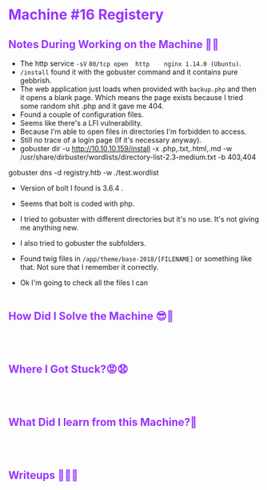 # <span style="color:#9933FF">Machine #16 Registery</span>  


## <span style="color:#9933FF">Notes During Working on the Machine 🧐🤓   

* The http service `-sV` `80/tcp open  http    nginx 1.14.0 (Ubuntu)`.  
* `/install` found it with the gobuster command and it contains pure gebbrish.  
* The web application just loads when provided with `backup.php` and then it opens a blank page. Which means the page exists because I tried some random shit .php and it gave me 404.  
* Found a couple of configuration files.
* Seems like there's a LFI vulnerability.
* Because I'm able to open files in directories I'm forbidden to access.
* Still no trace of a login page (If it's necessary anyway).
* gobuster dir -u http://10.10.10.159/install -x .php,.txt,.html,.md -w /usr/share/dirbuster/wordlists/directory-list-2.3-medium.txt
 -b 403,404  

 gobuster dns -d registry.htb -w ./test.wordlist  

 * Version of bolt I found is 3.6.4 .  
 * Seems that bolt is coded with php.  
 * I tried to gobuster with different directories but it's no use. It's not giving me anything new.
 * I also tried to gobuster the subfolders.
 * Found twig files in `/app/theme/base-2018/[FILENAME]` or something like that. Not sure that I remember it correctly.

* Ok I'm going to check all the files I can 
<br/><br/>



## <span style="color:#9933FF">How Did I Solve the Machine 😎🥳 


<br/><br/>



## <span style="color:#9933FF">Where I Got Stuck?😡😧  


<br/><br/>



## <span style="color:#9933FF">What Did I learn from this Machine?👀  


<br/><br/>



## <span style="color:#9933FF">Writeups ✍🏽📓   


<br/><br/>




<!-- @nested-tags:EXAMPLE/OF/NESTED/TAGS-->